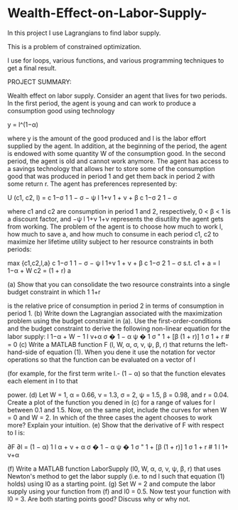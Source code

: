 # Wealth-Effect-on-Labor-Supply-
In this project I use Lagrangians to find labor supply. 

This is a problem of constrained optimization. 

I use for loops, various functions, and various programming techniques to get a final result.


PROJECT SUMMARY: 


Wealth effect on labor supply. Consider an agent that lives for two periods. In the first period, the agent
is young and can work to produce a consumption good using technology

y = l^(1−α)

where y is the amount of the good produced and l is the labor effort supplied by the agent. In addition, at
the beginning of the period, the agent is endowed with some quantity W of the consumption good. In the
second period, the agent is old and cannot work anymore. The agent has access to a savings technology that
allows her to store some of the consumption good that was produced in period 1 and get them back in period 2
with some return r. The agent has preferences represented by:

U (c1, c2, l) = c 1−σ 1 1 − σ − ψ l 1+ν 1 + ν + β c 1−σ 2 1 − σ

where c1 and c2 are consumption in period 1 and 2, respectively, 0 < β < 1 is a discount factor, and −ψ
l
1+ν
1+ν
represents the disutility the agent gets from working. The problem of the agent is to choose how much to
work l, how much to save a, and how much to consume in each period c1, c2 to maximize her lifetime utility
subject to her resource constraints in both periods:

max {c1,c2,l,a} c 1−σ 1 1 − σ − ψ l 1+ν 1 + ν + β c 1−σ 2 1 − σ s.t. c1 + a = l 1−α + W c2 = (1 + r) a

(a) Show that you can consolidate the two resource constraints into a single budget constraint in which 1
1+r

is the relative price of consumption in period 2 in terms of consumption in period 1.
(b) Write down the Lagrangian associated with the maximization problem using the budget constraint in
(a). Use the first-order-conditions and the budget constraint to derive the following non-linear equation
for the labor supply:
l 1−α + W − 1 l ν+α σ � 1 − α ψ � 1 σ " 1 + [β (1 + r)] 1 σ 1 + r # = 0
(c) Write a MATLAB function F (l, W, α, σ, ν, ψ, β, r) that returns the left-hand-side of equation (1). When
you dene it use the notation for vector operations so that the function can be evaluated on a vector of l

(for example, for the first term write l.-
(1 − α) so that the function elevates each element in l to that

power.
(d) Let W = 1, α = 0.66, ν = 1.3, σ = 2, ψ = 1.5, β = 0.98, and r = 0.04. Create a plot of the function you
dened in (c) for a range of values for l between 0.1 and 1.5. Now, on the same plot, include the curves
for when W = 0 and W = 2. In which of the three cases the agent chooses to work more? Explain your
intuition.
(e) Show that the derivative of F with respect to l is:

∂F ∂l = (1 − α) 1 l α + ν + α σ � 1 − α ψ � 1 σ " 1 + [β (1 + r)] 1 σ 1 + r # 1 l 1+ ν+α

(f) Write a MATLAB function LaborSupply (l0, W, α, σ, ν, ψ, β, r) that uses Newton's method to get the
labor supply (i.e. to nd l such that equation (1) holds) using l0 as a starting point.
(g) Set W = 2 and compute the labor supply using your function from (f) and l0 = 0.5. Now test your
function with l0 = 3. Are both starting points good? Discuss why or why not.
